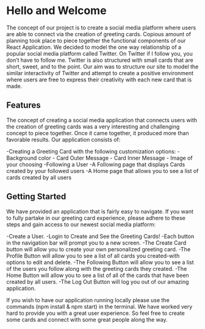 # Hello and Welcome

The concept of our project is to create a social media platform where users are able to connect via the creation of greeting cards. Copious amount of planning took place to piece together the functional components of our React Application. We decided to model the one way relationship of a popular social media platform called Twitter. On Twitter if I follow you, you don’t have to follow me. Twitter is also structured with small cards that are short, sweet, and to the point. Our aim was to structure our site to model the similar interactivity of Twitter and attempt to create a positive environment where users are free to express their creativity with each new card that is made.

## Features

The concept of creating a social media application that connects users with the creation of greeting cards was a very interesting and challenging concept to piece together. Once it came together, it produced more than favorable results. Our application consists of:

-Creating a Greeting Card with the following customization options: -
Background color -
Card Outer Message -
Card Inner Message -
Image of your choosing
-Following a User
-A Following page that displays Cards created by your followed users
-A Home page that allows you to see a list of cards created by all users

## Getting Started

We have provided an application that is fairly easy to navigate. If you want to fully partake in our greeting card experience, please adhere to these steps and gain access to our newest social media platform:

-Create a User.
-Login to Create and See the Greeting Cards!
-Each button in the navigation bar will prompt you to a new screen.
-The Create Card button will allow you to create your own personalized greeting card.
-The Profile Button will allow you to see a list of all cards you created-with options to edit and delete.
-The Following Button will allow you to see a list of the users you follow along with the greeting cards they created.
-The Home Button will allow you to see a list of all of the cards that have been created by all users.
-The Log Out Button will log you out of our amazing application.

If you wish to have our application running locally please use the commands (npm install & npm start) in the terminal. We have worked very hard to provide you with a great user experience. So feel free to create some cards and connect with some great people along the way.
